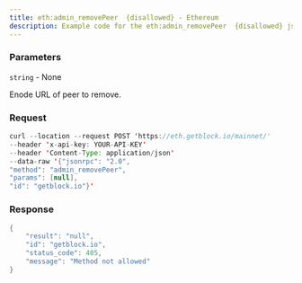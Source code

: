 ```yaml
---
title: eth:admin_removePeer  {disallowed} - Ethereum
description: Example code for the eth:admin_removePeer  {disallowed} json-rpc method. Сomplete guide on how to use eth:admin_removePeer  {disallowed} json-rpc in GetBlock.io Web3 documentation.
---
```


### Parameters


`string` - None

Enode URL of peer to remove.

### Request

``` java
curl --location --request POST 'https://eth.getblock.io/mainnet/' 
--header 'x-api-key: YOUR-API-KEY' 
--header 'Content-Type: application/json' 
--data-raw '{"jsonrpc": "2.0",
"method": "admin_removePeer",
"params": [null],
"id": "getblock.io"}'
```

###  Response

``` java
{
    "result": "null",
    "id": "getblock.io",
    "status_code": 405,
    "message": "Method not allowed"
}
```

